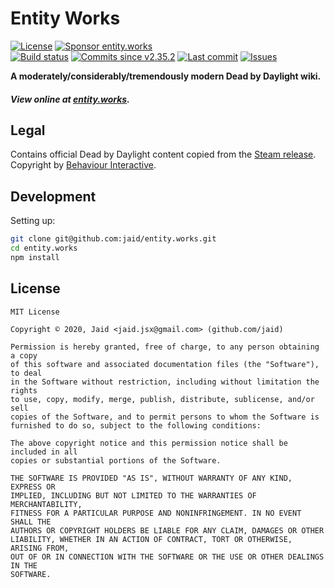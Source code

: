 # Entity Works


<a href="https://raw.githubusercontent.com/jaid/entity.works/master/license.txt"><img src="https://img.shields.io/github/license/jaid/entity.works?style=flat-square" alt="License"/></a> <a href="https://github.com/sponsors/jaid"><img src="https://img.shields.io/badge/<3-Sponsor-FF45F1?style=flat-square" alt="Sponsor entity.works"/></a>  
<a href="https://actions-badge.atrox.dev/jaid/entity.works/goto"><img src="https://img.shields.io/endpoint.svg?style=flat-square&url=https%3A%2F%2Factions-badge.atrox.dev%2Fjaid%2Fentity.works%2Fbadge" alt="Build status"/></a> <a href="https://github.com/jaid/entity.works/commits"><img src="https://img.shields.io/github/commits-since/jaid/entity.works/v2.35.2?style=flat-square&logo=github" alt="Commits since v2.35.2"/></a> <a href="https://github.com/jaid/entity.works/commits"><img src="https://img.shields.io/github/last-commit/jaid/entity.works?style=flat-square&logo=github" alt="Last commit"/></a> <a href="https://github.com/jaid/entity.works/issues"><img src="https://img.shields.io/github/issues/jaid/entity.works?style=flat-square&logo=github" alt="Issues"/></a>  

**A moderately/considerably/tremendously modern Dead by Daylight wiki.**




##### View online at [entity.works](https://entity.works).
















## Legal

Contains official Dead by Daylight content copied from the [Steam release](https://store.steampowered.com/app/381210). Copyright by [Behaviour Interactive](https://bhvr.com/).

## Development



Setting up:
```bash
git clone git@github.com:jaid/entity.works.git
cd entity.works
npm install
```


## License
```text
MIT License

Copyright © 2020, Jaid <jaid.jsx@gmail.com> (github.com/jaid)

Permission is hereby granted, free of charge, to any person obtaining a copy
of this software and associated documentation files (the "Software"), to deal
in the Software without restriction, including without limitation the rights
to use, copy, modify, merge, publish, distribute, sublicense, and/or sell
copies of the Software, and to permit persons to whom the Software is
furnished to do so, subject to the following conditions:

The above copyright notice and this permission notice shall be included in all
copies or substantial portions of the Software.

THE SOFTWARE IS PROVIDED "AS IS", WITHOUT WARRANTY OF ANY KIND, EXPRESS OR
IMPLIED, INCLUDING BUT NOT LIMITED TO THE WARRANTIES OF MERCHANTABILITY,
FITNESS FOR A PARTICULAR PURPOSE AND NONINFRINGEMENT. IN NO EVENT SHALL THE
AUTHORS OR COPYRIGHT HOLDERS BE LIABLE FOR ANY CLAIM, DAMAGES OR OTHER
LIABILITY, WHETHER IN AN ACTION OF CONTRACT, TORT OR OTHERWISE, ARISING FROM,
OUT OF OR IN CONNECTION WITH THE SOFTWARE OR THE USE OR OTHER DEALINGS IN THE
SOFTWARE.
```
